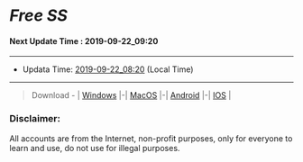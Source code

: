 
# *Free SS*

#### Next Update Time : 2019-09-22_09:20

---
* Updata Time: [2019-09-22_08:20](https://github.com/Geek-007/free-SS/blob/master/2019-09-22_08:20_FreeSS.txt) (Local Time)
---

> Download - | [Windows](https://github.com/shadowsocks/shadowsocks-windows/releases) |-| [MacOS](https://github.com/shadowsocks/shadowsocks-iOS/releases) |-| [Android](https://github.com/shadowsocks/shadowsocks-android/releases) |-| [IOS](https://itunes.apple.com/us/) |

### Disclaimer:
All accounts are from the Internet, non-profit purposes, only for everyone to learn and use, do not use for illegal purposes.
<br>
